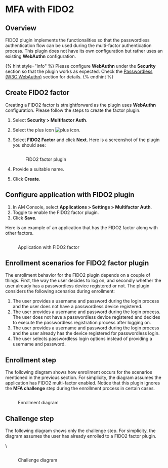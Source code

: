 # MFA with FIDO2

## Overview

FIDO2 plugin implements the functionalities so that the passwordless authentication flow can be used during the multi-factor authentication process. This plugin does not have its own configuration but rather uses an existing **WebAuthn** configuration.

{% hint style="info" %}
Please configure **WebAuthn** under the **Security** section so that the plugin works as expected. Check the [Passwordless (W3C WebAuthn)](../login/passwordless-w3c-webauthn.md) section for details.
{% endhint %}

## Create FIDO2 factor

Creating a FIDO2 factor is straightforward as the plugin uses **WebAuthn** configuration. Please follow the steps to create the factor plugin.

1. Select **Security > Multifactor Auth**.
2. Select the plus icon ![plus icon](https://docs.gravitee.io/images/icons/plus-icon.png).
3.  Select **FIDO2 Factor** and click **Next**. Here is a screenshot of the plugin you should see:

    <figure><img src="https://docs.gravitee.io/images/am/current/graviteeio-am-userguide-mfa-fido2.png" alt=""><figcaption><p>FIDO2 factor plugin</p></figcaption></figure>
4. Provide a suitable name.
5. Click **Create**.

## Configure application with FIDO2 plugin

1. In AM Console, select **Applications > Settings > Multifactor Auth**.
2. Toggle to enable the FIDO2 factor plugin.
3. Click **Save**.

Here is an example of an application that has the FIDO2 factor along with other factors.

<figure><img src="https://docs.gravitee.io/images/am/current/graviteeio-am-userguide-mfa-fido2-app-settings.png" alt=""><figcaption><p>Application with FIDO2 factor</p></figcaption></figure>

## Enrollment scenarios for FIDO2 factor plugin

The enrollment behavior for the FIDO2 plugin depends on a couple of things. First, the way the user decides to log on, and secondly whether the user already has a passwordless device registered or not. The plugin considers the following scenarios during enrollment:

1. The user provides a username and password during the login process and the user does not have a passwordless device registered.
2. The user provides a username and password during the login process. The user does not have a passwordless device registered and decides to execute the passwordless registration process after logging on.
3. The user provides a username and password during the login process and the user already has the device registered for passwordless login.
4. The user selects passwordless login options instead of providing a username and password.

## Enrollment step

The following diagram shows how enrollment occurs for the scenarios mentioned in the previous section. For simplicity, the diagram assumes the application has FIDO2 multi-factor enabled. Notice that this plugin ignores the **MFA challenge** step during the enrollment process in certain cases.

<figure><img src="https://docs.gravitee.io/images/am/current/graviteeio-am-userguide-mfa-fido2-enrollment-flow.png" alt=""><figcaption><p>Enrollment diagram</p></figcaption></figure>

## Challenge step

The following diagram shows only the challenge step. For simplicity, the diagram assumes the user has already enrolled to a FIDO2 factor plugin.

\\

<figure><img src="https://docs.gravitee.io/images/am/current/graviteeio-am-userguide-mfa-fido2-challenge-flow.png" alt=""><figcaption><p>Challenge diagram</p></figcaption></figure>
